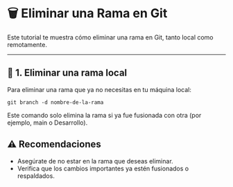 # 🗑️ Eliminar una Rama en Git

Este tutorial te muestra cómo eliminar una rama en Git, tanto local como remotamente.

---

## 🧹 1. Eliminar una rama local

Para eliminar una rama que ya no necesitas en tu máquina local:
```git
git branch -d nombre-de-la-rama
```

Este comando solo elimina la rama si ya fue fusionada con otra (por ejemplo, main o Desarrollo).

## ⚠️ Recomendaciones
- Asegúrate de no estar en la rama que deseas eliminar.
- Verifica que los cambios importantes ya estén fusionados o respaldados.
